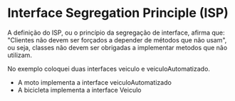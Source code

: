 Interface Segregation Principle (ISP)
=====

A definição do ISP, ou o princípio da segregação de interface, afirma que: "Clientes não devem ser forçados a depender 
de métodos que não usam", ou seja, classes não devem ser obrigadas a implementar metodos que não utilizam.

No exemplo coloquei duas interfaces veiculo e veiculoAutomatizado. 

- A moto implementa a interface veiculoAutomatizado
- A bicicleta implementa a interface Veiculo 